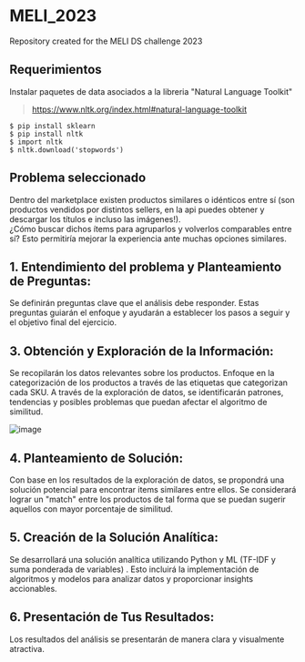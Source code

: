 # MELI_2023
Repository created for the MELI DS challenge 2023

## Requerimientos

Instalar paquetes de data asociados a la libreria "Natural Language Toolkit"
> https://www.nltk.org/index.html#natural-language-toolkit

```shell
$ pip install sklearn
$ pip install nltk
$ import nltk
$ nltk.download('stopwords')
```


## Problema seleccionado 
Dentro del marketplace existen productos similares o idénticos entre sí (son productos vendidos por distintos sellers, en la api puedes obtener y descargar los títulos e incluso las imágenes!).<br>
¿Cómo buscar dichos ítems para agruparlos y volverlos comparables entre sí? Esto permitiría mejorar la experiencia ante muchas opciones similares.

## 1. Entendimiento del problema y Planteamiento de Preguntas:
Se definirán preguntas clave que el análisis debe responder. Estas preguntas guiarán el enfoque y ayudarán a establecer los pasos a seguir y el objetivo final del ejercicio.

## 3. Obtención y Exploración de la Información:
Se recopilarán los datos relevantes sobre los productos. Enfoque en la categorización de los productos a través de las etiquetas que categorizan cada SKU. A través de la exploración de datos, se identificarán patrones, tendencias y posibles problemas que puedan afectar el algoritmo de similitud.



![image](https://github.com/Marauding02/MELI_2023/assets/25874293/d5a5c766-fa9f-4d2c-9759-779d8aad1cba)


## 4. Planteamiento de Solución:
Con base en los resultados de la exploración de datos, se propondrá una solución potencial para encontrar items similares entre ellos. Se considerará lograr un "match" entre los productos de tal forma que se puedan sugerir aquellos con mayor porcentaje de similitud.

## 5. Creación de la Solución Analítica:
Se desarrollará una solución analítica utilizando Python y ML (TF-IDF y suma ponderada de variables) . Esto incluirá la implementación de algoritmos y modelos para analizar datos y proporcionar insights accionables.

## 6. Presentación de Tus Resultados:
Los resultados del análisis se presentarán de manera clara y visualmente atractiva.


